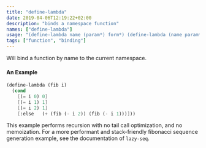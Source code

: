 ```yaml
---
title: "define-lambda"
date: 2019-04-06T12:19:22+02:00
description: "binds a namespace function"
names: ["define-lambda"]
usage: "(define-lambda name (param*) form*) (define-lambda (name param*) form*)"
tags: ["function", "binding"]
---
```

Will bind a function by name to the current namespace.

#### An Example

~~~scheme
(define-lambda (fib i)
  (cond
    [(= i 0) 0]
    [(= i 1) 1]
    [(= i 2) 1]
    [:else   (+ (fib (- i 2)) (fib (- i 1)))]))
~~~

This example performs recursion with no tail call optimization, and no memoization. For a more performant and stack-friendly fibonacci sequence generation example, see the documentation of `lazy-seq`.
